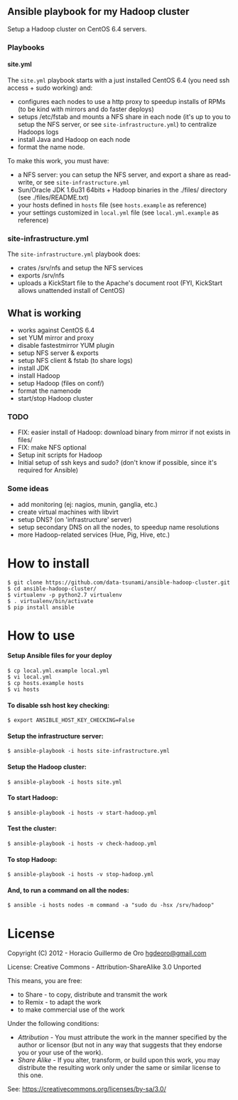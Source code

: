 Ansible playbook for my Hadoop cluster
--------------------------------------

Setup a Hadoop cluster on CentOS 6.4 servers.

### Playbooks

#### site.yml

The `site.yml` playbook starts with a just installed CentOS 6.4 (you need ssh access + sudo working) and:

- configures each nodes to use a http proxy to speedup installs of RPMs (to be kind with mirrors and do faster deploys)
- setups /etc/fstab and mounts a NFS share in each node (it's up to you to setup the NFS server, or see `site-infrastructure.yml`) to centralize Hadoops logs
- install Java and Hadoop on each node
- format the name node.

To make this work, you must have:

 - a NFS server: you can setup the NFS server, and export a share as read-write, or see `site-infrastructure.yml`
 - Sun/Oracle JDK 1.6u31 64bits + Hadoop binaries in the ./files/ directory (see ./files/README.txt)
 - your hosts defined in `hosts` file (see `hosts.example` as reference)
 - your settings customized in `local.yml` file (see `local.yml.example` as reference)

### site-infrastructure.yml

The `site-infrastructure.yml` playbook does:

- crates /srv/nfs and setup the NFS services
- exports /srv/nfs
- uploads a KickStart file to the Apache's document root (FYI, KickStart allows unattended install of CentOS)

## What is working

- works against CentOS 6.4
- set YUM mirror and proxy
- disable fastestmirror YUM plugin
- setup NFS server & exports
- setup NFS client & fstab (to share logs)
- install JDK
- install Hadoop
- setup Hadoop (files on conf/)
- format the namenode
- start/stop Hadoop cluster

### TODO

- FIX: easier install of Hadoop: download binary from mirror if not exists in files/
- FIX: make NFS optional
- Setup init scripts for Hadoop
- Initial setup of ssh keys and sudo? (don't know if possible, since it's required for Ansible)

### Some ideas

- add monitoring (ej: nagios, munin, ganglia, etc.)
- create virtual machines with libvirt
- setup DNS? (on 'infrastructure' server)
- setup secondary DNS on all the nodes, to speedup name resolutions
- more Hadoop-related services (Hue, Pig, Hive, etc.)

# How to install

    $ git clone https://github.com/data-tsunami/ansible-hadoop-cluster.git
    $ cd ansible-hadoop-cluster/
    $ virtualenv -p python2.7 virtualenv
    $ . virtualenv/bin/activate
    $ pip install ansible

# How to use

#### Setup Ansible files for your deploy

    $ cp local.yml.example local.yml
    $ vi local.yml
    $ cp hosts.example hosts
    $ vi hosts

#### To disable ssh host key checking:

    $ export ANSIBLE_HOST_KEY_CHECKING=False

#### Setup the infrastructure server:

    $ ansible-playbook -i hosts site-infrastructure.yml

#### Setup the Hadoop cluster:

    $ ansible-playbook -i hosts site.yml

#### To start Hadoop:

    $ ansible-playbook -i hosts -v start-hadoop.yml

#### Test the cluster:

    $ ansible-playbook -i hosts -v check-hadoop.yml

#### To stop Hadoop:

    $ ansible-playbook -i hosts -v stop-hadoop.yml

#### And, to run a command on all the nodes:

    $ ansible -i hosts nodes -m command -a "sudo du -hsx /srv/hadoop"

# License

Copyright (C) 2012 - Horacio Guillermo de Oro <hgdeoro@gmail.com>

License: Creative Commons - Attribution-ShareAlike 3.0 Unported

This means, you are free:

 - to Share - to copy, distribute and transmit the work
 - to Remix - to adapt the work
 - to make commercial use of the work

Under the following conditions:

 - *Attribution* - You must attribute the work in the manner specified by the author or licensor (but not in any way that suggests that they endorse you or your use of the work).
 - *Share Alike* - If you alter, transform, or build upon this work, you may distribute the resulting work only under the same or similar license to this one.

See: https://creativecommons.org/licenses/by-sa/3.0/

